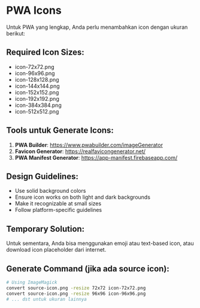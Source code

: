 # PWA Icons

Untuk PWA yang lengkap, Anda perlu menambahkan icon dengan ukuran berikut:

## Required Icon Sizes:
- icon-72x72.png
- icon-96x96.png  
- icon-128x128.png
- icon-144x144.png
- icon-152x152.png
- icon-192x192.png
- icon-384x384.png
- icon-512x512.png

## Tools untuk Generate Icons:
1. **PWA Builder**: https://www.pwabuilder.com/imageGenerator
2. **Favicon Generator**: https://realfavicongenerator.net/
3. **PWA Manifest Generator**: https://app-manifest.firebaseapp.com/

## Design Guidelines:
- Use solid background colors
- Ensure icon works on both light and dark backgrounds
- Make it recognizable at small sizes
- Follow platform-specific guidelines

## Temporary Solution:
Untuk sementara, Anda bisa menggunakan emoji atau text-based icon, atau download icon placeholder dari internet.

## Generate Command (jika ada source icon):
```bash
# Using ImageMagick
convert source-icon.png -resize 72x72 icon-72x72.png
convert source-icon.png -resize 96x96 icon-96x96.png
# ... dst untuk ukuran lainnya
```
